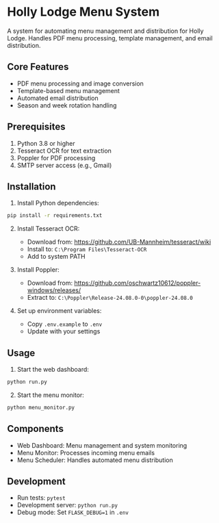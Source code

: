 # Holly Lodge Menu System

A system for automating menu management and distribution for Holly Lodge. Handles PDF menu processing, template management, and email distribution.

## Core Features
- PDF menu processing and image conversion
- Template-based menu management
- Automated email distribution
- Season and week rotation handling

## Prerequisites

1. Python 3.8 or higher
2. Tesseract OCR for text extraction
3. Poppler for PDF processing
4. SMTP server access (e.g., Gmail)

## Installation

1. Install Python dependencies:
```bash
pip install -r requirements.txt
```

2. Install Tesseract OCR:
   - Download from: https://github.com/UB-Mannheim/tesseract/wiki
   - Install to: `C:\Program Files\Tesseract-OCR`
   - Add to system PATH

3. Install Poppler:
   - Download from: https://github.com/oschwartz10612/poppler-windows/releases/
   - Extract to: `C:\Poppler\Release-24.08.0-0\poppler-24.08.0`

4. Set up environment variables:
   - Copy `.env.example` to `.env`
   - Update with your settings

## Usage

1. Start the web dashboard:
```bash
python run.py
```

2. Start the menu monitor:
```bash
python menu_monitor.py
```

## Components
- Web Dashboard: Menu management and system monitoring
- Menu Monitor: Processes incoming menu emails
- Menu Scheduler: Handles automated menu distribution

## Development
- Run tests: `pytest`
- Development server: `python run.py`
- Debug mode: Set `FLASK_DEBUG=1` in `.env`